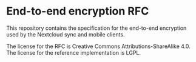 # End-to-end encryption RFC

This repository contains the specification for the end-to-end encryption used by the Nextcloud sync and mobile clients. 

The license for the RFC is Creative Commons Attributions-ShareAlike 4.0.
The license for the reference implementation is LGPL.
